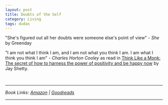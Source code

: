 ```yaml
---
layout: post
title: Doubts of the Self
category: Living
tags: dudas
---
```


"She's figured out all her doubts were someone else's point of view" - *She* by Greenday

"I am not what I think I am, and I am not what you think I am. I am what I think you think I am" - _Charles Horton Cooley_ as read in [Think Like a Monk: The secret of how to harness the power of positivity and be happy now](#\*) by Jay Shetty.

<br>


---
_Book Links: <a id="\*">  [Amazon][id] | [Goodreads][id2]_ </a>

---

[id]: https://www.amazon.co.uk/gp/product/0008386420/ref=as_li_tl?ie=UTF8&camp=1634&creative=6738&creativeASIN=0008386420&linkCode=as2&tag=dudolavida-21&linkId=da5981c088bcbc89814b94b7b61b3f23 "Amazon affiliate link"
[id2]: https://www.goodreads.com/book/show/51942513 "Goodreads link"
